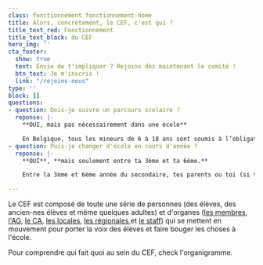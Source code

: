 ```yaml
---
class: fonctionnement fonctionnement-home
title: Alors, concrètement, le CEF, c'est qui ?
title_text_red: Fonctionnement
title_text_black: du CEF
hero_img: ''
cta_footer:
  show: true
  text: Envie de t'impliquer ? Rejoins dès maintenant le comité !
  btn_text: Je m'inscris !
  link: "/rejoins-nous"
type: ''
block: []
questions:
- question: Dois-je suivre un parcours scolaire ?
  reponse: |-
    **OUI, mais pas nécessairement dans une école**

    En Belgique, tous les mineurs de 6 à 18 ans sont soumis à l’obligation scolaire et sont donc obligés de suivre un parcours scolaire.\[1\] Cependant, ne pas aller à l’école et satisfaire à l’obligation scolaire, c’est possible !
- question: Puis-je changer d'école en cours d'année ?
  reponse: |-
    **OUI**, **mais seulement entre ta 3ème et ta 6ème.**

    Entre la 3ème et 6ème année du secondaire, tes parents ou toi (si tu es majeur) peuvent faire les démarches pour changer d’école en cours d’année.

---
```

Le CEF est composé de toute une série de personnes (des élèves, des ancien-nes élèves et même quelques adultes) et d'organes ([les membres](/fonctionnement/membres/#content), [l'AG](/fonctionnement/assemblee-generale/#content), [le CA](/fonctionnement/conseil-d-administration/#content), [les locales](/fonctionnement/locales/#content), [les régionales ](/fonctionnement/regionales/#content)et [le staff](/fonctionnement/staff-du-cef/#content)) qui se mettent en mouvement pour porter la voix des élèves et faire bouger les choses à l'école. 

Pour comprendre qui fait quoi au sein du CEF, check l'organigramme. 